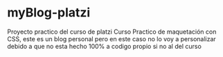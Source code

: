 # myBlog-platzi
Proyecto practico del curso de platzi Curso Practico de maquetación con CSS, este es un blog personal pero en este caso no lo voy a personalizar 
debido a que no esta hecho 100% a codigo propio si no al del curso
